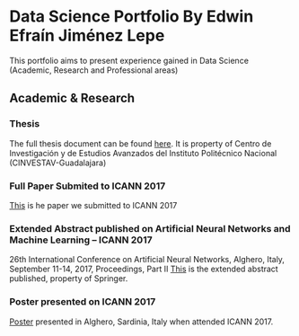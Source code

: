 # Data Science Portfolio By Edwin Efraín Jiménez Lepe
This portfolio aims to present experience gained in Data Science (Academic, Research and Professional areas)

## Academic & Research

### Thesis
The full thesis document can be found [here](https://github.com/lepe92/Edwin.github.io/blob/master/AcademicAndResearch/thesis.pdf). It is property of Centro de Investigación y de Estudios Avanzados del Instituto Politécnico Nacional (CINVESTAV-Guadalajara)

### Full Paper Submited to ICANN 2017 
[This](https://github.com/lepe92/Edwin.github.io/blob/master/AcademicAndResearch/DRHN_full_paper.pdf) is he paper we submitted to ICANN 2017

### Extended Abstract published on Artificial Neural Networks and Machine Learning – ICANN 2017
26th International Conference on Artificial Neural Networks, Alghero, Italy, September 11-14, 2017, Proceedings, Part II
[This](https://github.com/lepe92/Edwin.github.io/blob/master/AcademicAndResearch/DRHN_extended_abstract.pdf) is the extended abstract published, property of Springer.

### Poster presented on ICANN 2017
[Poster](https://github.com/lepe92/Edwin.github.io/blob/master/AcademicAndResearch/ICANN_poster.pdf) presented in Alghero, Sardinia, Italy when attended ICANN 2017.
